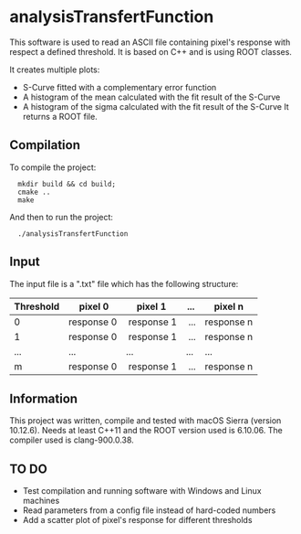 # analysisTransfertFunction

This software is used to read an ASCII file containing pixel's response with respect a defined threshold.
It is based on C++ and is using ROOT classes.

It creates multiple plots:
* S-Curve fitted with a complementary error function
* A histogram of the mean calculated with the fit result of the S-Curve
* A histogram of the sigma calculated with the fit result of the S-Curve
It returns a ROOT file.

## Compilation

To compile the project:
```
  mkdir build && cd build;
  cmake ..
  make
```
And then to run the project:
```
  ./analysisTransfertFunction
```
## Input

The input file is a ".txt" file which has the following structure:

 | Threshold | pixel 0 | pixel 1 | ... | pixel n |
 |-----------|---------|---------|-----|---------|
 | 0 | response 0 | response 1 | ... | response n |
 | 1 | response 0 | response 1 | ... | response n |
 | ... | ... | ... | ... | ... |
 | m | response 0 | response 1 | ... | response n |
 
## Information

This project was written, compile and tested with macOS Sierra (version 10.12.6).
Needs at least C++11 and the ROOT version used is 6.10.06.
The compiler used is clang-900.0.38.

## TO DO

* Test compilation and running software with Windows and Linux machines
* Read parameters from a config file instead of hard-coded numbers
* Add a scatter plot of pixel's response for different thresholds
